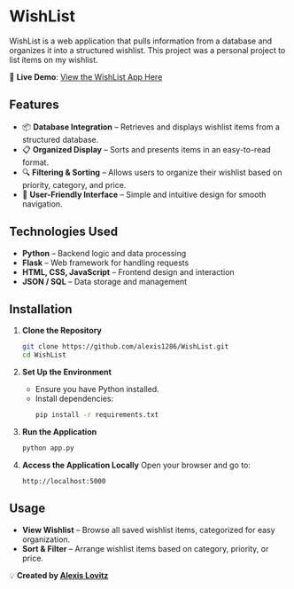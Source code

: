 # WishList

WishList is a web application that pulls information from a database and organizes it into a structured wishlist. This project was a personal project to list items on my wishlist.

🚀 **Live Demo**: [View the WishList App Here](https://alexis1286.github.io/xmas/)

## Features

- 📦 **Database Integration** – Retrieves and displays wishlist items from a structured database.
- 📋 **Organized Display** – Sorts and presents items in an easy-to-read format.
- 🔍 **Filtering & Sorting** – Allows users to organize their wishlist based on priority, category, and price.
- 🎨 **User-Friendly Interface** – Simple and intuitive design for smooth navigation.

## Technologies Used

- **Python** – Backend logic and data processing
- **Flask** – Web framework for handling requests
- **HTML, CSS, JavaScript** – Frontend design and interaction
- **JSON / SQL** – Data storage and management

## Installation

1. **Clone the Repository**
   ```bash
   git clone https://github.com/alexis1286/WishList.git
   cd WishList
   ```

2. **Set Up the Environment**
   - Ensure you have Python installed.
   - Install dependencies:
     ```bash
     pip install -r requirements.txt
     ```

3. **Run the Application**
   ```bash
   python app.py
   ```

4. **Access the Application Locally**
   Open your browser and go to:
   ```
   http://localhost:5000
   ```

## Usage

- **View Wishlist** – Browse all saved wishlist items, categorized for easy organization.
- **Sort & Filter** – Arrange wishlist items based on category, priority, or price.

💡 **Created by [Alexis Lovitz](https://github.com/alexis1286)**
